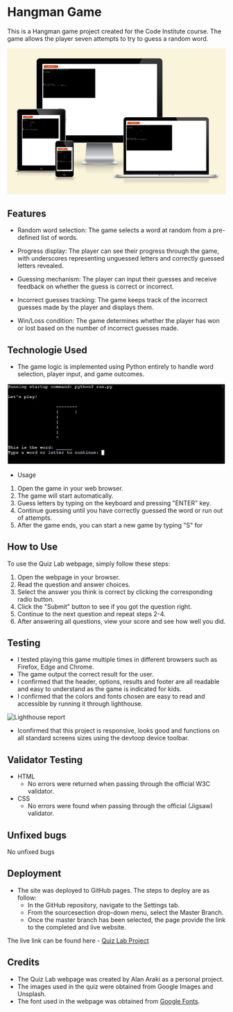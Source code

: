 # Hangman Game

This is a Hangman game project created for the Code Institute course. The game allows the player seven attempts to try to guess a random word.

![Hangman game displayed in different dispositives](/assets/images-readme/responsive.jpg)

## Features

* Random word selection: The game selects a word at random from a pre-defined list of words.

* Progress display: The player can see their progress through the game, with underscores representing unguessed letters and correctly guessed letters revealed.

* Guessing mechanism: The player can input their guesses and receive feedback on whether the guess is correct or incorrect.

* Incorrect guesses tracking: The game keeps track of the incorrect guesses made by the player and displays them.

* Win/Loss condition: The game determines whether the player has won or lost based on the number of incorrect guesses made.

## Technologie Used

* The game logic is implemented using Python entirely to handle word selection, player input, and game outcomes.

![First impression](/assets/images-readme/first-impression.jpg)

* Usage

1. Open the game in your web browser.
2. The game will start automatically.
3. Guess letters by typing on the keyboard and pressing "ENTER" key.
4. Continue guessing until you have correctly guessed the word or run out of attempts.
5. After the game ends, you can start a new game by typing "S" for 

## How to Use

To use the Quiz Lab webpage, simply follow these steps:

1. Open the webpage in your browser.
2. Read the question and answer choices.
3. Select the answer you think is correct by clicking the corresponding radio button.
4. Click the "Submit" button to see if you got the question right.
5. Continue to the next question and repeat steps 2-4.
6. After answering all questions, view your score and see how well you did.

## Testing

* I tested playing this game multiple times in different browsers such as Firefox, Edge and Chrome.
* The game output the correct result for the user.
* I confirmed that the header, options, results and footer are all readable and easy to understand as the game is indicated for kids.
* I confirmed that the colors and fonts chosen are easy to read and accessible by running it through lighthouse.

![Lighthouse report](/assets/images/lighthouse-report.jpg)

* Iconfirmed that this project is responsive, looks good and functions on all standard screens sizes using the devtoop device toolbar.

## Validator Testing

* HTML
  * No errors were returned when passing through the official W3C validator.
* CSS
  * No errors were found when passing through the official (Jigsaw) validator.

## Unfixed bugs

No unfixed bugs

## Deployment

* The site was deployed to GitHub pages. The steps to deploy are as follow:
  * In the GitHub repository, navigate to the Settings tab.
  * From the sourcesection drop-down menu, select the Master Branch.
  * Once the master branch has been selected, the page provide the link to the completed and live website.

The live link can be found here - [Quiz Lab Project](https://devalanaraki.github.io/CI-second-project/)

## Credits

* The Quiz Lab webpage was created by Alan Araki as a personal project.
* The images used in the quiz were obtained from Google Images and Unsplash.
* The font used in the webpage was obtained from [Google Fonts](https://fonts.google.com).
